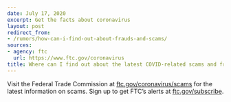 ```yaml
---
date: July 17, 2020
excerpt: Get the facts about coronavirus
layout: post
redirect_from:
- /rumors/how-can-i-find-out-about-frauds-and-scams/
sources:
- agency: ftc
  url: https://www.ftc.gov/coronavirus
title: Where can I find out about the latest COVID-related scams and frauds?
---
```


Visit the Federal Trade Commission at [ftc.gov/coronavirus/scams](https://www.ftc.gov/coronavirus/scams-consumer-advice) for the latest information on scams. Sign up to get FTC’s alerts at [ftc.gov/subscribe](https://www.ftc.gov/stay-connected).